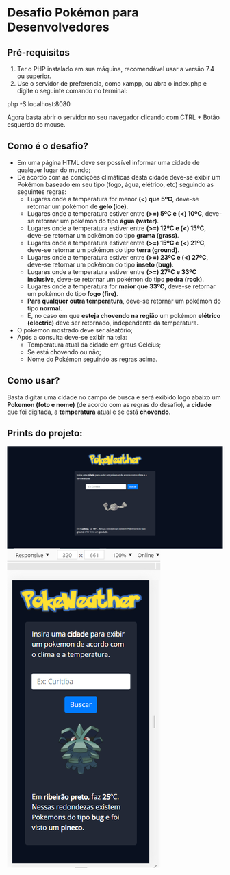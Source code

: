 # Desafio Pokémon para Desenvolvedores

  
## Pré-requisitos
1. Ter o PHP instalado em sua máquina, recomendável usar a versão 7.4 ou superior.
2. Use o servidor de preferencia, como xampp, ou abra o index.php e digite o seguinte comando no terminal:

php -S localhost:8080

Agora basta abrir o servidor no seu navegador clicando com CTRL + Botão esquerdo do mouse.

## Como é o desafio?
- Em uma página HTML deve ser possível informar uma cidade de qualquer lugar do mundo;
- De acordo com as condições climáticas desta cidade deve-se exibir um Pokémon baseado em seu tipo (fogo, água, elétrico, etc) seguindo as seguintes regras:
  - Lugares onde a temperatura for menor **(<) que 5ºC**, deve-se retornar um pokémon de **gelo (ice)**.
  - Lugares onde a temperatura estiver entre **(>=) 5ºC e (<) 10ºC**, deve-se retornar um pokémon do tipo **água (water)**.
  - Lugares onde a temperatura estiver entre **(>=) 12ºC e (<) 15ºC**, deve-se retornar um pokémon do tipo **grama (grass)**.
  - Lugares onde a temperatura estiver entre **(>=) 15ºC e (<) 21ºC**, deve-se retornar um pokémon do tipo **terra (ground)**.
  - Lugares onde a temperatura estiver entre **(>=) 23ºC e (<) 27ºC**, deve-se retornar um pokémon do tipo **inseto (bug)**.
  - Lugares onde a temperatura estiver entre **(>=) 27ºC e 33ºC inclusive**, deve-se retornar um pokémon do tipo **pedra (rock)**.
  - Lugares onde a temperatura for **maior que 33ºC**, deve-se retornar um pokémon do tipo **fogo (fire)**.
  - **Para qualquer outra temperatura**, deve-se retornar um pokémon do tipo **normal**.
  - E, no caso em que **esteja chovendo na região** um pokémon **elétrico (electric)** deve ser retornado, independente da temperatura.
- O pokémon mostrado deve ser aleatório;
- Após a consulta deve-se exibir na tela:
  - Temperatura atual da cidade em graus Celcius;
  - Se está chovendo ou não;
  - Nome do Pokémon seguindo as regras acima.
## Como usar?
Basta digitar uma cidade no campo de busca e será exibido logo abaixo um **Pokemon (foto e nome)** (de acordo com as regras do desafio), a **cidade** que foi digitada, a **temperatura** atual e se está **chovendo**.

## Prints do projeto:

<img src="assets/img/to_readme/print1.PNG">
<img src="assets/img/to_readme/print2.PNG">
